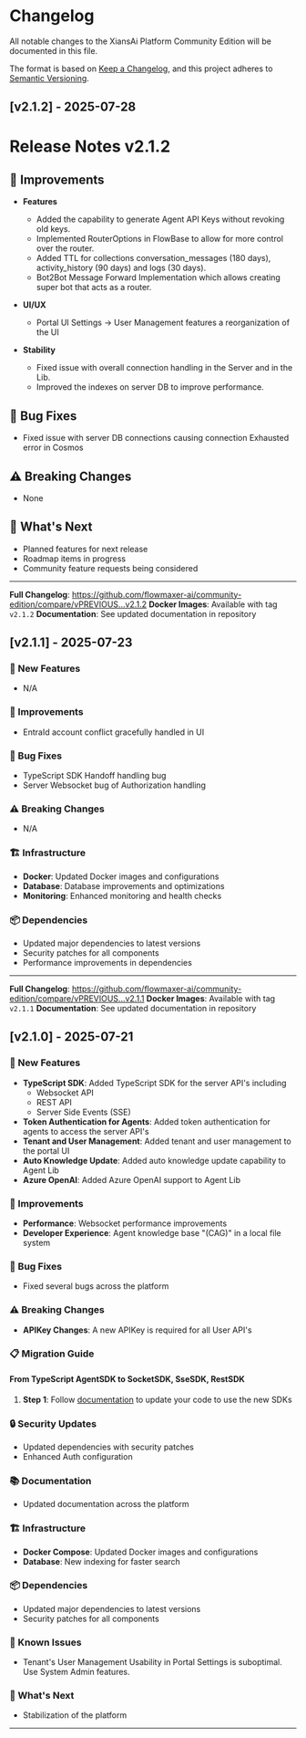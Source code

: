 # Changelog

All notable changes to the XiansAi Platform Community Edition will be documented in this file.

The format is based on [Keep a Changelog](https://keepachangelog.com/en/1.0.0/),
and this project adheres to [Semantic Versioning](https://semver.org/spec/v2.0.0.html).

## [v2.1.2] - 2025-07-28

# Release Notes v2.1.2

## 🔧 Improvements

- **Features**
  - Added the capability to generate Agent API Keys without revoking old keys.
  - Implemented RouterOptions in FlowBase to allow for more control over the router.
  - Added TTL for collections conversation_messages (180 days), activity_history (90 days) and logs (30 days).
  - Bot2Bot Message Forward Implementation which allows creating super bot that acts as a router.

- **UI/UX**
  - Portal UI Settings -> User Management features a reorganization of the UI

- **Stability**
  - Fixed issue with overall connection handling in the Server and in the Lib.
  - Improved the indexes on server DB to improve performance.

## 🐛 Bug Fixes

- Fixed issue with server DB connections causing connection Exhausted error in Cosmos

## ⚠️ Breaking Changes

- None

## 🎯 What's Next

- Planned features for next release
- Roadmap items in progress
- Community feature requests being considered

---

**Full Changelog**: https://github.com/flowmaxer-ai/community-edition/compare/vPREVIOUS...v2.1.2
**Docker Images**: Available with tag `v2.1.2`
**Documentation**: See updated documentation in repository

## [v2.1.1] - 2025-07-23

### 🚀 New Features

- N/A

### 🔧 Improvements

- EntraId account conflict gracefully handled in UI

### 🐛 Bug Fixes

- TypeScript SDK Handoff handling bug
- Server Websocket bug of Authorization handling

### ⚠️ Breaking Changes

- N/A


### 🏗️ Infrastructure

- **Docker**: Updated Docker images and configurations
- **Database**: Database improvements and optimizations
- **Monitoring**: Enhanced monitoring and health checks

### 📦 Dependencies

- Updated major dependencies to latest versions
- Security patches for all components
- Performance improvements in dependencies

---

**Full Changelog**: https://github.com/flowmaxer-ai/community-edition/compare/vPREVIOUS...v2.1.1
**Docker Images**: Available with tag `v2.1.1`
**Documentation**: See updated documentation in repository

<!-- 
INSTRUCTIONS FOR EDITING THIS TEMPLATE:
1. Replace placeholder text with actual changes
2. Remove sections that don't apply to this release
3. Add specific version numbers and dates where needed
4. Include links to relevant PRs, issues, or documentation
5. Test all code examples and commands
6. Review for clarity and completeness before release
-->

## [v2.1.0] - 2025-07-21

### 🚀 New Features

- **TypeScript SDK**: Added TypeScript SDK for the server API's including
  - Websocket API
  - REST API
  - Server Side Events (SSE)
- **Token Authentication for Agents**: Added token authentication for agents to access the server API's
- **Tenant and User Management**: Added tenant and user management to the portal UI
- **Auto Knowledge Update**: Added auto knowledge update capability to Agent Lib
- **Azure OpenAI**: Added Azure OpenAI support to Agent Lib

### 🔧 Improvements

- **Performance**: Websocket performance improvements
- **Developer Experience**: Agent knowledge base "(CAG)" in a local file system

### 🐛 Bug Fixes

- Fixed several bugs across the platform

### ⚠️ Breaking Changes

- **APIKey Changes**: A new APIKey is required for all User API's

### 📋 Migration Guide

#### From TypeScript AgentSDK to SocketSDK, SseSDK, RestSDK

1. **Step 1**: Follow [documentation](https://github.com/XiansAiPlatform/sdk-web-typescript) to update your code to use the new SDKs

### 🔒 Security Updates

- Updated dependencies with security patches
- Enhanced Auth configuration

### 📚 Documentation

- Updated documentation across the platform

### 🏗️ Infrastructure

- **Docker Compose**: Updated Docker images and configurations
- **Database**: New indexing for faster search

### 📦 Dependencies

- Updated major dependencies to latest versions
- Security patches for all components

### 📝 Known Issues

- Tenant's User Management Usability in Portal Settings is suboptimal. Use System Admin features.

### 🎯 What's Next

- Stabilization of the platform

---

<!-- 
INSTRUCTIONS FOR EDITING THIS TEMPLATE:
1. Replace placeholder text with actual changes
2. Remove sections that don't apply to this release
3. Add specific version numbers and dates where needed
4. Include links to relevant PRs, issues, or documentation
5. Test all code examples and commands
6. Review for clarity and completeness before release
-->

